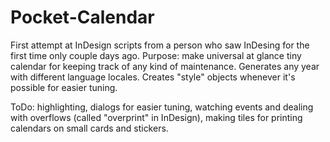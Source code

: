 # Pocket-Calendar

First attempt at InDesign scripts from a person who saw InDesing for the first time only couple days ago. 
Purpose: make universal at glance tiny calendar for keeping track of any kind of maintenance. 
Generates any year with different language locales.
Creates "style" objects whenever it's possible for easier tuning.

ToDo: highlighting, dialogs for easier tuning, watching events and dealing with overflows (called "overprint" in InDesign), making tiles for printing calendars on small cards and stickers.
